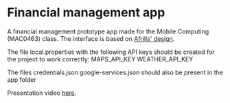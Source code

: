 # Financial management app

A financial management prototype app made for the Mobile Computing (MAC0463) class. The interface is based on [
Afrills' design](https://dribbble.com/shots/14363799-DOMPET-Q-Financial-Management-App).

The file local.properties with the following API keys should be created for the project to work correctly:
MAPS_API_KEY
WEATHER_API_KEY

The files
credentials.json
google-services.json
should also be present in the app folder

Presentation video [here](https://drive.google.com/file/d/1XNg2TTj3P2gKSgJ-ih_S3mFB7W9MTRhT/view?usp=sharing).
